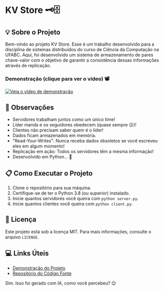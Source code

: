 # KV Store 🗝️🗄️

## 💡 Sobre o Projeto

Bem-vindo ao projeto KV Store. Esse é um trabalho desenvolvido para a disciplina de sistemas distribuídos do curso de Ciência da Computação na UFABC. Aqui, foi desenvolvido um sistema de armazenamento de pares chave-valor com o objetivo de garantir a consistência dessas informações através de replicação.

### Demonstração (clique para ver o vídeo) 📽️

[![Veja o vídeo de demonstração](https://img.youtube.com/vi/X1aSBdsZOzQ/maxresdefault.jpg)](https://youtu.be/X1aSBdsZOzQ)

## 📌 Observações

- Servidores trabalham juntos como um único time!
- Líder manda e os seguidores obedecem (quase sempre 😉)!
- Clientes não precisam saber quem é o líder!
- Dados ficam armazenados em memória.
- "Read-Your-Writes": Nunca receba dados obsoletos se você escreveu eles em algum momento!
- Replicação em ação: Todos os servidores têm a mesma informação!
- Desenvolvido em Python... 🐍

## 📋 Como Executar o Projeto

1. Clone o repositório para sua máquina.
2. Certifique-se de ter o Python 3.8 (ou superior) instalado.
3. Inicie quantos servidores você queira com `python server.py`.
4. Inicie quantos clientes você queira com `python client.py`.

## 📜 Licença

Este projeto está sob a licença MIT. Para mais informações, consulte o arquivo `LICENSE`.

## 💻 Links Úteis

- [Demonstração do Projeto](link_da_demo)
- [Repositório do Código Fonte](link_do_repositorio)



Sim. Isso foi gerado com IA, como você percebeu? 😉

